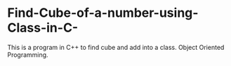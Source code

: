# Find-Cube-of-a-number-using-Class-in-C-
This is a program in C++ to find cube and add into a class. Object Oriented Programming.
